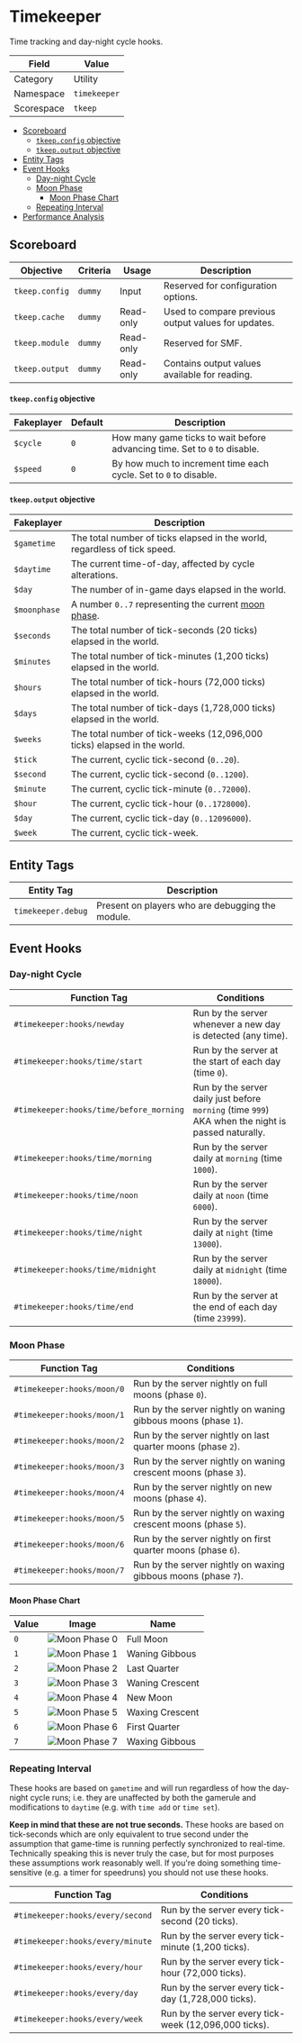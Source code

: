 # Timekeeper
Time tracking and day-night cycle hooks.

Field       | Value
----------- | -----
Category    | Utility
Namespace   | `timekeeper`
Scorespace  | `tkeep`

- [Scoreboard](#scoreboard)
  - [`tkeep.config` objective](#tkeepconfig-objective)
  - [`tkeep.output` objective](#tkeepoutput-objective)
- [Entity Tags](#entity-tags)
- [Event Hooks](#event-hooks)
  - [Day-night Cycle](#day-night-cycle)
  - [Moon Phase](#moon-phase)
    - [Moon Phase Chart](#moon-phase-chart)
  - [Repeating Interval](#repeating-interval)
- [Performance Analysis](#performance-analysis)

## Scoreboard
Objective       | Criteria  | Usage     | Description
--------------- | --------- | --------- | -----------
`tkeep.config`  | `dummy`   | Input     | Reserved for configuration options.
`tkeep.cache`   | `dummy`   | Read-only | Used to compare previous output values for updates.
`tkeep.module`  | `dummy`   | Read-only | Reserved for SMF.
`tkeep.output`  | `dummy`   | Read-only | Contains output values available for reading.

#### `tkeep.config` objective
Fakeplayer  | Default   | Description
----------- | --------- | -----------
`$cycle`    | `0`       | How many game ticks to wait before advancing time. Set to `0` to disable.
`$speed`    | `0`       | By how much to increment time each cycle. Set to `0` to disable.

#### `tkeep.output` objective
Fakeplayer    | Description
------------- | -----------
`$gametime`   | The total number of ticks elapsed in the world, regardless of tick speed.
`$daytime`    | The current time-of-day, affected by cycle alterations.
`$day`        | The number of in-game days elapsed in the world.
`$moonphase`  | A number `0..7` representing the current [moon phase](#moon-phase-chart).
`$seconds`    | The total number of tick-seconds (20 ticks) elapsed in the world.
`$minutes`    | The total number of tick-minutes (1,200 ticks) elapsed in the world.
`$hours`      | The total number of tick-hours (72,000 ticks) elapsed in the world.
`$days`       | The total number of tick-days (1,728,000 ticks) elapsed in the world.
`$weeks`      | The total number of tick-weeks (12,096,000 ticks) elapsed in the world.
`$tick`       | The current, cyclic tick-second (`0..20`).
`$second`     | The current, cyclic tick-second (`0..1200`).
`$minute`     | The current, cyclic tick-minute (`0..72000`).
`$hour`       | The current, cyclic tick-hour (`0..1728000`).
`$day`        | The current, cyclic tick-day (`0..12096000`).
`$week`       | The current, cyclic tick-week.

## Entity Tags
Entity Tag          | Description
------------------- | -----------
`timekeeper.debug`  | Present on players who are debugging the module.

## Event Hooks
### Day-night Cycle
Function Tag                            | Conditions
--------------------------------------- | -----------
`#timekeeper:hooks/newday`              | Run by the server whenever a new day is detected (any time).
`#timekeeper:hooks/time/start`          | Run by the server at the start of each day (time `0`).
`#timekeeper:hooks/time/before_morning` | Run by the server daily just before `morning` (time `999`) AKA when the night is passed naturally.
`#timekeeper:hooks/time/morning`        | Run by the server daily at `morning` (time `1000`).
`#timekeeper:hooks/time/noon`           | Run by the server daily at `noon` (time `6000`).
`#timekeeper:hooks/time/night`          | Run by the server daily at `night` (time `13000`).
`#timekeeper:hooks/time/midnight`       | Run by the server daily at `midnight` (time `18000`).
`#timekeeper:hooks/time/end`            | Run by the server at the end of each day (time `23999`).

### Moon Phase
Function Tag                | Conditions
--------------------------- | -----------
`#timekeeper:hooks/moon/0`  | Run by the server nightly on full moons (phase `0`).
`#timekeeper:hooks/moon/1`  | Run by the server nightly on waning gibbous moons (phase `1`).
`#timekeeper:hooks/moon/2`  | Run by the server nightly on last quarter moons (phase `2`).
`#timekeeper:hooks/moon/3`  | Run by the server nightly on waning crescent moons (phase `3`).
`#timekeeper:hooks/moon/4`  | Run by the server nightly on new moons (phase `4`).
`#timekeeper:hooks/moon/5`  | Run by the server nightly on waxing crescent moons (phase `5`).
`#timekeeper:hooks/moon/6`  | Run by the server nightly on first quarter moons (phase `6`).
`#timekeeper:hooks/moon/7`  | Run by the server nightly on waxing gibbous moons (phase `7`).

#### Moon Phase Chart
Value | Image           | Name
----- | --------------- | ----
`0`   | ![Moon Phase 0] | Full Moon
`1`   | ![Moon Phase 1] | Waning Gibbous
`2`   | ![Moon Phase 2] | Last Quarter
`3`   | ![Moon Phase 3] | Waning Crescent
`4`   | ![Moon Phase 4] | New Moon
`5`   | ![Moon Phase 5] | Waxing Crescent
`6`   | ![Moon Phase 6] | First Quarter
`7`   | ![Moon Phase 7] | Waxing Gibbous

### Repeating Interval
These hooks are based on `gametime` and will run regardless of how the day-night cycle runs; i.e. they are unaffected by both the gamerule and modifications to `daytime` (e.g. with `time add` or `time set`).

**Keep in mind that these are not true seconds.** These hooks are based on tick-seconds which are only equivalent to true second under the assumption that game-time is running perfectly synchronized to real-time. Technically speaking this is never truly the case, but for most purposes these assumptions work reasonably well. If you're doing something time-sensitive (e.g. a timer for speedruns) you should not use these hooks.

Function Tag                      | Conditions
--------------------------------- | -----------
`#timekeeper:hooks/every/second`  | Run by the server every tick-second (20 ticks).
`#timekeeper:hooks/every/minute`  | Run by the server every tick-minute (1,200 ticks).
`#timekeeper:hooks/every/hour`    | Run by the server every tick-hour (72,000 ticks).
`#timekeeper:hooks/every/day`     | Run by the server every tick-day (1,728,000 ticks).
`#timekeeper:hooks/every/week`    | Run by the server every tick-week (12,096,000 ticks).

[Moon Phase 0]: https://i.imgur.com/NPW3P6L.png
[Moon Phase 1]: https://i.imgur.com/pAb9QxC.png
[Moon Phase 2]: https://i.imgur.com/Er1Jecd.png
[Moon Phase 3]: https://i.imgur.com/G0D5DD2.png
[Moon Phase 4]: https://i.imgur.com/DmkJ0vE.png
[Moon Phase 5]: https://i.imgur.com/oaOnKhT.png
[Moon Phase 6]: https://i.imgur.com/qCjGiwa.png
[Moon Phase 7]: https://i.imgur.com/gAIuOYC.png
